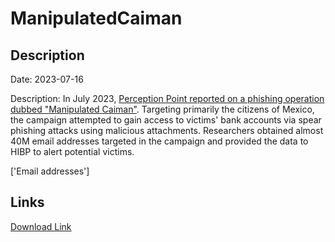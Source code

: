 # ManipulatedCaiman

## Description

Date: 2023-07-16

Description:
In July 2023, <a href="https://perception-point.io/blog/manipulated-caiman-the-sophisticated-snare-of-mexicos-banking-predators-technical-edition/" target="_blank" rel="noopener">Perception Point reported on a phishing operation dubbed &quot;Manipulated Caiman&quot;</a>. Targeting primarily the citizens of Mexico, the campaign attempted to gain access to victims' bank accounts via spear phishing attacks using malicious attachments. Researchers obtained almost 40M email addresses targeted in the campaign and provided the data to HIBP to alert potential victims.


['Email addresses']

## Links

[Download Link](https://link-to.net/1229997/21.659758724843826/dynamic/?r=)